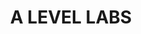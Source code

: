---
id: 37
title: A LEVEL LABS
caption: 장기렌트/오토리스 견적 플랫폼
url: https://leaderscpa.com/merchant/alevel/
category: Car
device: PC, Mobile
size: small
---